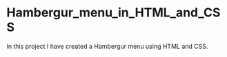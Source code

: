 # Hambergur_menu_in_HTML_and_CSS
In this project I have created a Hambergur menu using HTML and CSS.
